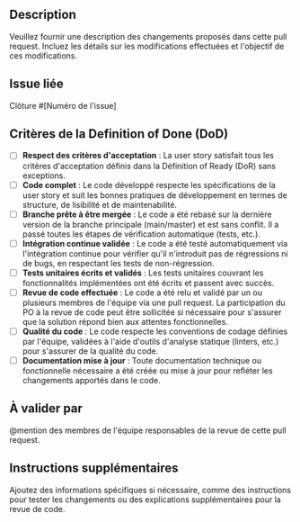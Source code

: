 ## Description
Veuillez fournir une description des changements proposés dans cette pull request. Incluez les détails sur les modifications effectuées et l'objectif de ces modifications.

## Issue liée
Clôture #[Numéro de l'issue]

## Critères de la Definition of Done (DoD)

- [ ] **Respect des critères d'acceptation** : La user story satisfait tous les critères d'acceptation définis dans la Définition of Ready (DoR) sans exceptions.
- [ ] **Code complet** : Le code développé respecte les spécifications de la user story et suit les bonnes pratiques de développement en termes de structure, de lisibilité et de maintenabilité.
- [ ] **Branche prête à être mergée** : Le code a été rebasé sur la dernière version de la branche principale (main/master) et est sans conflit. Il a passé toutes les étapes de vérification automatique (tests, etc.).
- [ ] **Intégration continue validée** : Le code a été testé automatiquement via l'intégration continue pour vérifier qu'il n'introduit pas de régressions ni de bugs, en respectant les tests de non-régression.
- [ ] **Tests unitaires écrits et validés** : Les tests unitaires couvrant les fonctionnalités implémentées ont été écrits et passent avec succès.
- [ ] **Revue de code effectuée** : Le code a été relu et validé par un ou plusieurs membres de l'équipe via une pull request. La participation du PO à la revue de code peut être sollicitée si nécessaire pour s'assurer que la solution répond bien aux attentes fonctionnelles.
- [ ] **Qualité du code** : Le code respecte les conventions de codage définies par l'équipe, validées à l'aide d'outils d'analyse statique (linters, etc.) pour s'assurer de la qualité du code.
- [ ] **Documentation mise à jour** : Toute documentation technique ou fonctionnelle nécessaire a été créée ou mise à jour pour refléter les changements apportés dans le code.

## À valider par

@mention des membres de l'équipe responsables de la revue de cette pull request.

## Instructions supplémentaires
Ajoutez des informations spécifiques si nécessaire, comme des instructions pour tester les changements ou des explications supplémentaires pour la revue de code.

